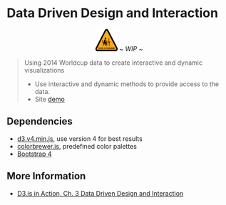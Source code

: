 # Data Driven Design and Interaction

<div align="center">
  <img src="https://github.com/EdwardRutz/d3-world-cup-2014/blob/gh-pages/images/wip-300.png"
    width="50" height="50">
  <em>~ WIP ~</em>
</div>


> Using 2014 Worldcup data to create interactive and dynamic visualizations
>- Use interactive and dynamic methods to provide access to the data. 
>- Site [demo](https://edwardrutz.github.io/d3-world-cup-2014/)


## Dependencies

- [d3.v4.min.js](https://d3js.org/d3.v4.min.js), use version 4 for best results
- [colorbrewer.js](http://d3js.org/colorbrewer.v1.min.js), predefined color palettes
- [Bootstrap 4](https://getbootstrap.com/)


## More Information

- [D3.js in Action, Ch. 3 Data Driven Design and Interaction](https://livebook.manning.com/book/d3js-in-action-second-edition/chapter-3/13)

